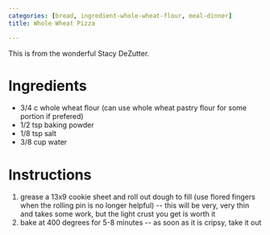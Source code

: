 ```yaml
---
categories: [bread, ingredient-whole-wheat-flour, meal-dinner]
title: Whole Wheat Pizza

---
```

This is from the wonderful Stacy DeZutter.
# Ingredients

* 3/4 c whole wheat flour (can use whole wheat pastry flour for some portion if prefered)
* 1/2 tsp baking powder
* 1/8 tsp salt
* 3/8 cup water
# Instructions

 1. grease a 13x9 cookie sheet and roll out dough to fill (use flored fingers when the rolling pin is no longer helpful) -- this will be very, very thin and takes some work, but the light crust you get is worth it
 1. bake at 400 degrees for 5-8 minutes -- as soon as it is cripsy, take it out
